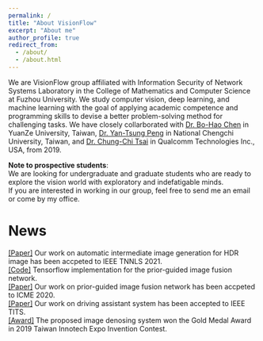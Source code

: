 ```yaml
---
permalink: /
title: "About VisionFlow"
excerpt: "About me"
author_profile: true
redirect_from: 
  - /about/
  - /about.html
---
```


We are VisionFlow group affiliated with Information Security of Network Systems Laboratory in the College of Mathematics and Computer Science at Fuzhou University. We study computer vision, deep learning, and machine learning with the goal of applying academic competence and programming skills to devise a better problem-solving method for challenging tasks. We have closely collarborated with [Dr. Bo-Hao Chen](https://bigmms.github.io/) in YuanZe University, Taiwan, [Dr. Yan-Tsung Peng](https://www.cs.nccu.edu.tw/~ytpeng/) in National Chengchi University, Taiwan, and [Dr. Chung-Chi Tsai](https://github.com/chungchi) in  Qualcomm Technologies Inc., USA, from 2019. 

**Note to prospective students**:  
We are looking for undergraduate and graduate students who are ready to explore the vision world with exploratory and indefatigable minds.  
If you are interested in working in our group, feel free to send me an email or come by my office.


News
======
[[Paper]](http://lily001ying.github.io/files/ICME_2020_HDR.pdf) Our work on automatic intermediate image generation for HDR image has been accpeted to IEEE TNNLS 2021.  
[[Code]](https://github.com/bigmms/prior_guided_network_hdr) Tensorflow implementation for the prior-guided image fusion network.  
[[Paper]](http://lily001ying.github.io/files/ICME_2020_HDR.pdf) Our work on prior-guided image fusion network has been accpeted to ICME 2020.  
[[Paper]](https://ieeexplore.ieee.org/document/8915711) Our work on driving assistant system has been accepted to IEEE TITS.  
[[Award]](https://cloudcdn.taiwantradeshows.com.tw/2019/inst/download/2019-winner.pdf) The proposed image denosing system won the Gold Medal Award in 2019 Taiwan Innotech Expo Invention Contest.

